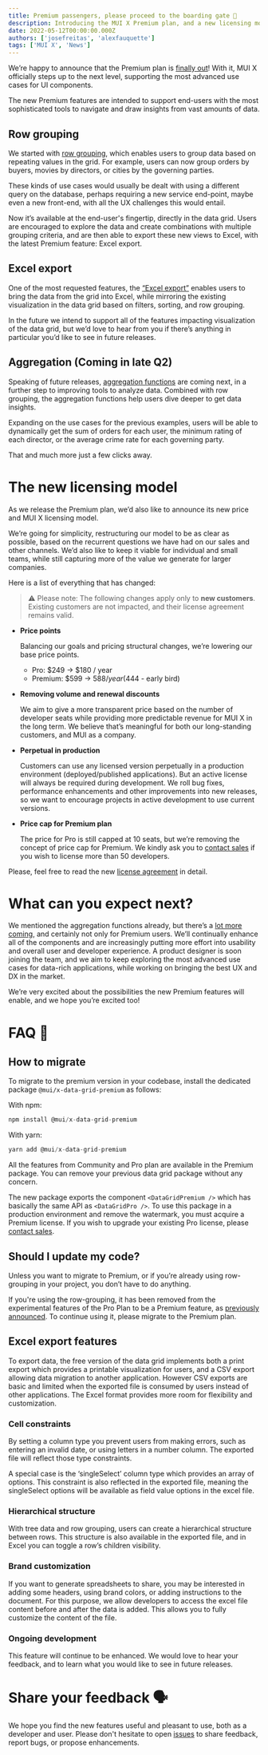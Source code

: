 ```yaml
---
title: Premium passengers, please proceed to the boarding gate 🚀
description: Introducing the MUI X Premium plan, and a new licensing model
date: 2022-05-12T00:00:00.000Z
authors: ['josefreitas', 'alexfauquette']
tags: ['MUI X', 'News']
---
```


We’re happy to announce that the Premium plan is [finally out](https://mui.com/pricing/)!
With it, MUI X officially steps up to the next level, supporting the most advanced use cases for UI components.

The new Premium features are intended to support end-users with the most sophisticated tools to navigate and draw insights from vast amounts of data.

## Row grouping

We started with [row grouping](https://mui.com/x/react-data-grid/row-grouping/), which enables users to group data based on repeating values in the grid.
For example, users can now group orders by buyers, movies by directors, or cities by the governing parties.

These kinds of use cases would usually be dealt with using a different query on the database, perhaps requiring a new service end-point, maybe even a new front-end, with all the UX challenges this would entail.

Now it’s available at the end-user's fingertip, directly in the data grid.
Users are encouraged to explore the data and create combinations with multiple grouping criteria,
and are then able to export these new views to Excel, with the latest Premium feature: Excel export.

## Excel export

One of the most requested features,
the [“Excel export”](https://mui.com/x/react-data-grid/export/#excel-export) enables users to bring the data from the grid into Excel, while mirroring the existing visualization in the data grid based on filters, sorting, and row grouping.

In the future we intend to support all of the features impacting visualization of the data grid, but we’d love to hear from you if there’s anything in particular you’d like to see in future releases.

## Aggregation (Coming in late Q2)

Speaking of future releases, [aggregation functions](https://mui.com/x/react-data-grid/aggregation/#) are coming next, in a further step to improving tools to analyze data.
Combined with row grouping, the aggregation functions help users dive deeper to get data insights.

Expanding on the use cases for the previous examples, users will be able to dynamically get the sum of orders for each user, the minimum rating of each director, or the average crime rate for each governing party.

That and much more just a few clicks away.

# The new licensing model

As we release the Premium plan, we’d also like to announce its new price and MUI X licensing model.

We’re going for simplicity, restructuring our model to be as clear as possible, based on the recurrent questions we have had on our sales and other channels.
We’d also like to keep it viable for individual and small teams, while still capturing more of the value we generate for larger companies.

Here is a list of everything that has changed:

> ⚠️ Please note: The following changes apply only to **new customers**. Existing customers are not impacted, and their license agreement remains valid.

- **Price points**

  Balancing our goals and pricing structural changes, we’re lowering our base price points.

  - Pro: $249 → $180 / year
  - Premium: $599 → $588 / year ($444 - early bird)

- **Removing volume and renewal discounts**

  We aim to give a more transparent price based on the number of developer seats while providing more predictable revenue for MUI X in the long term.
  We believe that’s meaningful for both our long-standing customers, and MUI as a company.

- **Perpetual in production**

  Customers can use any licensed version perpetually in a production environment (deployed/published applications).
  But an active license will always be required during development.
  We roll bug fixes, performance enhancements and other improvements into new releases, so we want to encourage projects in active development to use current versions.

- **Price cap for Premium plan**

  The price for Pro is still capped at 10 seats, but we’re removing the concept of price cap for Premium. We kindly ask you to [contact sales](mailto:sales@mui.com) if you wish to license more than 50 developers.

Please, feel free to read the new [license agreement](https://mui.com/store/legal/mui-x-eula/) in detail.

# What can you expect next?

We mentioned the aggregation functions already,
but there’s a [lot more coming](https://github.com/mui/mui-x/projects/1), and certainly not only for Premium users.
We’ll continually enhance all of the components and are increasingly
putting more effort into usability and overall user and developer experience.
A product designer is soon joining the team, and we aim to keep exploring the most advanced use cases for data-rich applications,
while working on bringing the best UX and DX in the market.

We’re very excited about the possibilities the new Premium features will enable, and we hope you’re excited too!

# FAQ 🔧

## How to migrate

To migrate to the premium version in your codebase, install the dedicated package `@mui/x-data-grid-premium` as follows:

With npm:

```js
npm install @mui/x-data-grid-premium
```

With yarn:

```js
yarn add @mui/x-data-grid-premium
```

All the features from Community and Pro plan are available in the Premium package. You can remove your previous data grid package without any concern.

The new package exports the component `<DataGridPremium />` which has basically the same API as `<DataGridPro />`. To use this package in a production environment and remove the watermark, you must acquire a Premium license. If you wish to upgrade your existing Pro license, please [contact sales](mailto:sales@mui.com).

## Should I update my code?

Unless you want to migrate to Premium, or if you’re already using row-grouping in your project, you don’t have to do anything.

If you're using the row-grouping, it has been removed from the experimental features of the Pro Plan to be a Premium feature, as [previously announced](https://mui.com/blog/introducing-the-row-grouping-feature/#how-to-unlock-this-feature). To continue using it, please migrate to the Premium plan.

## Excel export features

To export data, the free version of the data grid implements both a print export which provides a printable visualization for users, and a CSV export allowing data migration to another application. However CSV exports are basic and limited when the exported file is consumed by users instead of other applications. The Excel format provides more room for flexibility and customization.

### Cell constraints

By setting a column type you prevent users from making errors, such as entering an invalid date, or using letters in a number column. The exported file will reflect those type constraints.

A special case is the ‘singleSelect’ column type which provides an array of options. This constraint is also reflected in the exported file, meaning the singleSelect options will be available as field value options in the excel file.

### Hierarchical structure

With tree data and row grouping, users can create a hierarchical structure between rows. This structure is also available in the exported file, and in Excel you can toggle a row’s children visibility.

### Brand customization

If you want to generate spreadsheets to share, you may be interested in adding some headers, using brand colors, or adding instructions to the document. For this purpose, we allow developers to access the excel file content before and after the data is added. This allows you to fully customize the content of the file.

### Ongoing development

This feature will continue to be enhanced. We would love to hear your feedback, and to learn what you would like to see in future releases.

# Share your feedback 🗣

We hope you find the new features useful and pleasant to use, both as a developer and user. 
Please don't hesitate to open [issues](https://github.com/mui/mui-x/issues/new/choose) to share feedback, report bugs, or propose enhancements.
